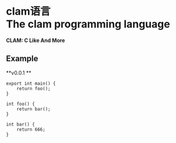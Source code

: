 # clam语言<br>The clam programming language
**CLAM: C Like And More**



## Example

**v0.0.1 **

```
export int main() {
	return foo();
}

int foo() {
	return bar();
}

int bar() {
	return 666;
}
```
